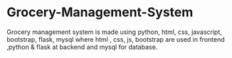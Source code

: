 # Grocery-Management-System
Grocery management system is made using python, html, css, javascript, bootstrap, flask, mysql where html , css, js, bootstrap are used in frontend ,python &amp; flask at backend and mysql for database.
